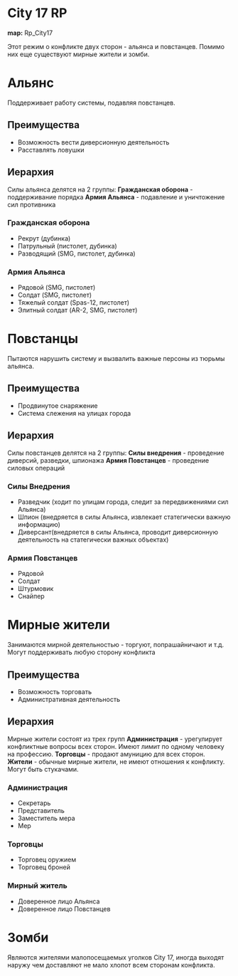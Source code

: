 # City 17 RP

**map:** Rp_City17

Этот режим о конфликте двух сторон - альянса и повстанцев. Помимо них еще существуют мирные жители и зомби.

# Альянс
Поддерживает работу системы, подавляя повстанцев.

## Преимущества
- Возможность вести диверсионную деятельность
- Расставлять ловушки

## Иерархия
Силы альянса делятся на 2 группы:
**Гражданская оборона** - поддерживание порядка
**Армия Альянса** - подавление и уничтожение сил противника

### Гражданская оборона
- Рекрут (дубинка)
- Патрульный (пистолет, дубинка)
- Разводящий (SMG, пистолет, дубинка)

### Армия Альянса
- Рядовой (SMG, пистолет)
- Солдат (SMG, пистолет)
- Тяжелый солдат (Spas-12, пистолет)
- Элитный солдат (AR-2, SMG, пистолет)

# Повстанцы
Пытаются нарушить систему и вызвалить важные персоны из тюрьмы альянса.

## Преимущества
- Продвинутое снаряжение
- Система слежения на улицах города

## Иерархия
Силы повстанцев делятся на 2 группы:
**Силы внедрения** - проведение диверсий, разведки, шпионажа
**Армия Повстанцев** - проведение силовых операций

### Силы Внедрения
- Разведчик (ходит по улицам города, следит за передвижениями сил Альянса)
- Шпион (внедряется в силы Альянса, извлекает статегически важную информацию)
- Диверсант(внедряется в силы Альянса, проводит диверсионную деятельность на статегически важных объектах)

### Армия Повстанцев
- Рядовой
- Солдат
- Штурмовик
- Снайпер

# Мирные жители
Занимаются мирной деятельностью - торгуют, попрашайничают и т.д. Могут поддерживать любую сторону конфликта

## Преимущества
- Возможность торговать
- Административная деятельность

## Иерархия
Мирные жители состоят из трех групп
**Администрация** - урегулирует конфликтные вопросы всех сторон. Имеют лимит по одному человеку на профессию.
**Торговцы** - продают амуницию для всех сторон.
**Жители** - обычные мирные жители, не имеют отношения к конфликту. Могут быть стукачами.

### Администрация
- Секретарь
- Представитель
- Заместитель мера
- Мер

### Торговцы
- Торговец оружием
- Торговец броней

### Мирный житель
- Доверенное лицо Альянса
- Доверенное лицо Повстанцев

# Зомби
Являются жителями малопосещаемых уголков City 17, иногда выходят наружу чем доставляют не мало хлопот всем сторонам конфликта.
